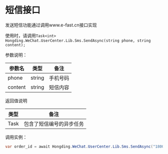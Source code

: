 # 短信接口

发送短信功能通过调用www.e-fast.cn接口实现

使用时，请调用`Task<int> Hongding.WeChat.UserCenter.Lib.Sms.SendAsync(string phone, string content);`

参数说明：

| 参数名 | 类型 | 备注 |
|-------|------|------|
| phone | string | 手机号码 |
| content | string | 短信内容 |

返回值说明

| 类型 | 备注 |
|-----|------|
| Task<int> | 包含了短信编号的异步任务 |

调用实例：

```c#
var order_id = await Hongding.WeChat.UserCenter.Lib.Sms.SendAsync("18000000000", "Hello World");
```
